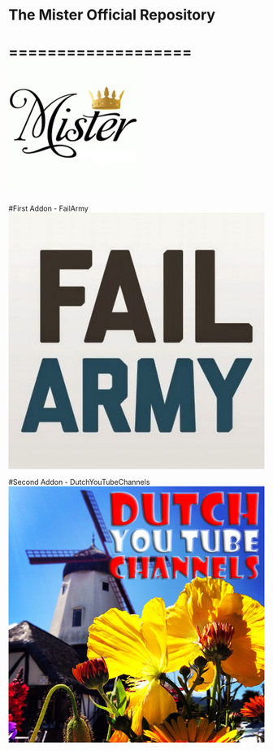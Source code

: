 # The Mister Official Repository
===================
![The Mister](https://raw.githubusercontent.com/themister1/themister/master/repository.TheMisterRepository/icon.png)
===================

#First Addon - FailArmy
![FailArmy](https://raw.githubusercontent.com/themister1/themister/master/plugin.video.failarmy/icon.png)

#Second Addon - DutchYouTubeChannels
![FailArmy](https://raw.githubusercontent.com/themister1/themister/master/dutchyoutubechannels%20xmls/icon.png)
